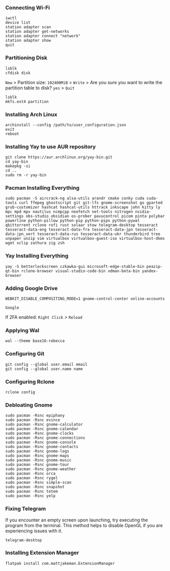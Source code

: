 ### Connecting Wi-Fi
```
iwctl
device list
station adapter scan
station adapter get-networks
station adapter connect "network"
station adapter show
quit
```
### Partitioning Disk
```
lsblk
cfdisk disk
```
`New` > Partition size: `102400MiB` > `Write` > Are you sure you want to write the partition table to disk? `yes` > `Quit`
```
lsblk
mkfs.ext4 partition
```
### Installing Arch Linux
```
archinstall --config /path/to/user_configuration.json
exit
reboot
```
### Installing Yay to use AUR repository
```
git clone https://aur.archlinux.org/yay-bin.git
cd yay-bin
makepkg -si
cd ..
sudo rm -r yay-bin
```
### Pacman Installing Everything
```
sudo pacman -S aircrack-ng alsa-utils arandr cmake conky cuda cuda-tools curl ffmpeg ghostscript git git-lfs gnome-screenshot go gparted grub-customizer hashcat hashcat-utils httrack inkscape john kitty ly mpc mpd mpv nautilus ncmpcpp neofetch net-tools nitrogen nvidia-settings obs-studio obsidian os-prober pavucontrol picom pinta polybar powerline python-pillow python-pip python-pipx python-pywal qbittorrent rclone rofi rust solaar stow telegram-desktop tesseract tesseract-data-eng tesseract-data-fra tesseract-data-jpn tesseract-data-jpn_vert tesseract-data-rus tesseract-data-ukr thunderbird tree unpaper unzip vim virtualbox virtualbox-guest-iso virtualbox-host-dkms wget xclip zathura zig zsh
```
### Yay Installing Everything
```
yay -S betterlockscreen czkawka-gui microsoft-edge-stable-bin peazip-qt-bin rclone-browser visual-studio-code-bin xdman-beta-bin yandex-browser
```
### Adding Google Drive
```
WEBKIT_DISABLE_COMPOSITING_MODE=1 gnome-control-center online-accounts
```

`Google`

If 2FA enabled: `Right Click` > `Reload`
### Applying Wal
```
wal --theme base16-rebecca
```
### Configuring Git
```
git config --global user.email email
git config --global user.name name
```
### Configuring Rclone
```
rclone config
```
### Debloating Gnome
```
sudo pacman -Rsnc epiphany
sudo pacman -Rsnc evince
sudo pacman -Rsnc gnome-calculator
sudo pacman -Rsnc gnome-calendar
sudo pacman -Rsnc gnome-clocks
sudo pacman -Rsnc gnome-connections
sudo pacman -Rsnc gnome-console
sudo pacman -Rsnc gnome-contacts
sudo pacman -Rsnc gnome-logs
sudo pacman -Rsnc gnome-maps
sudo pacman -Rsnc gnome-music
sudo pacman -Rsnc gnome-tour
sudo pacman -Rsnc gnome-weather
sudo pacman -Rsnc orca
sudo pacman -Rsnc rygel
sudo pacman -Rsnc simple-scan
sudo pacman -Rsnc snapshot
sudo pacman -Rsnc totem
sudo pacman -Rsnc yelp
```
### Fixing Telegram
If you encounter an empty screen upon launching, try executing the program from the terminal. This method helps to disable OpenGL if you are experiencing issues with it.
```
telegram-desktop
```
### Installing Extension Manager
```
flatpak install com.mattjakeman.ExtensionManager
```

